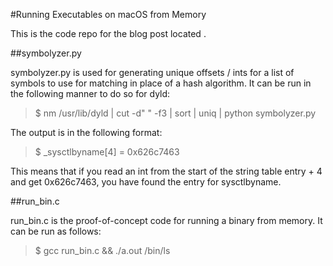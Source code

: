 #Running Executables on macOS from Memory

This is the code repo for the blog post located <here>.

##symbolyzer.py

symbolyzer.py is used for generating unique offsets / ints for a list of symbols to use for matching in place of a hash algorithm.  It can be run in the following manner to do so for dyld: 

> $ nm /usr/lib/dyld | cut -d" " -f3 | sort | uniq | python symbolyzer.py

The output is in the following format: 

> $ _sysctlbyname[4] = 0x626c7463

This means that if you read an int from the start of the string table entry + 4 and get 0x626c7463, you have found the entry for sysctlbyname.

##run_bin.c

run_bin.c is the proof-of-concept code for running a binary from memory.  It can be run as follows:

> $ gcc run_bin.c && ./a.out /bin/ls

